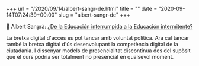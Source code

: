 +++
url = "/2020/09/14/albert-sangr-de.html"
title = ""
date = "2020-09-14T07:24:39+00:00"
slug = "albert-sangr-de"
+++

📎 Albert Sangrà: [¿De la Educación interrumpida a la Educación intermitente?](https://www.magisnet.com/2020/09/de-la-educacion-interrumpida-a-la-educacion-intermitente/)

La bretxa digital d'accés es pot tancar amb voluntat política. Ara cal tancar també la bretxa digital d'ús desenvolupant la competència digital de la ciutadania. I dissenyar models de presencialitat discontínua des del supòsit que el curs podria ser totalment no presencial en qualsevol moment.
